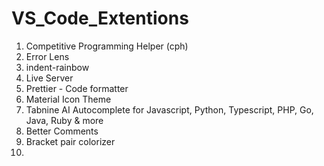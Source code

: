 # VS_Code_Extentions
1. Competitive Programming Helper (cph)
2. Error Lens
3. indent-rainbow
4. Live Server
5. Prettier - Code formatter
6. Material Icon Theme
7. Tabnine AI Autocomplete for Javascript, Python, Typescript, PHP, Go, Java, Ruby & more 
8. Better Comments
9. Bracket pair colorizer
10. 
